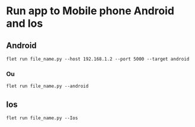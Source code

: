 # Run app to Mobile phone Android and Ios

## Android

``` 
flet run file_name.py --host 192.168.1.2 --port 5000 --target android
```
### Ou
```
flet run file_name.py --android
```

## Ios

```
flet run file_name.py --Ios
```